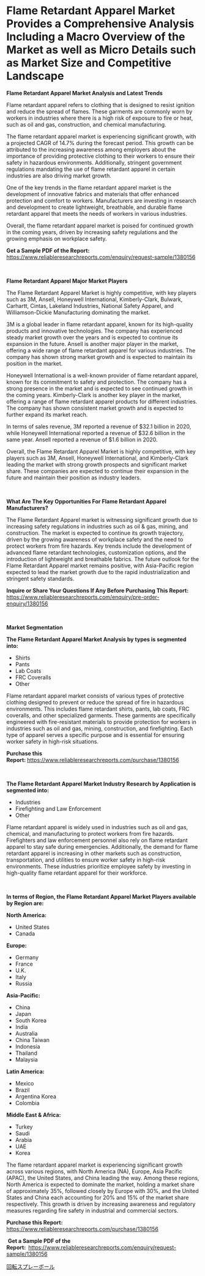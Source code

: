 <p><h1>Flame Retardant Apparel Market Provides a Comprehensive Analysis Including a Macro Overview of the Market as well as Micro Details such as Market Size and Competitive Landscape</h1></p><p><strong>Flame Retardant Apparel Market Analysis and Latest Trends</strong></p>
<p><p>Flame retardant apparel refers to clothing that is designed to resist ignition and reduce the spread of flames. These garments are commonly worn by workers in industries where there is a high risk of exposure to fire or heat, such as oil and gas, construction, and chemical manufacturing.</p><p>The flame retardant apparel market is experiencing significant growth, with a projected CAGR of 14.7% during the forecast period. This growth can be attributed to the increasing awareness among employers about the importance of providing protective clothing to their workers to ensure their safety in hazardous environments. Additionally, stringent government regulations mandating the use of flame retardant apparel in certain industries are also driving market growth.</p><p>One of the key trends in the flame retardant apparel market is the development of innovative fabrics and materials that offer enhanced protection and comfort to workers. Manufacturers are investing in research and development to create lightweight, breathable, and durable flame retardant apparel that meets the needs of workers in various industries.</p><p>Overall, the flame retardant apparel market is poised for continued growth in the coming years, driven by increasing safety regulations and the growing emphasis on workplace safety.</p></p>
<p><strong>Get a Sample PDF of the Report:&nbsp;</strong> <a href="https://www.reliableresearchreports.com/enquiry/request-sample/1380156">https://www.reliableresearchreports.com/enquiry/request-sample/1380156</a></p>
<p>&nbsp;</p>
<p><strong>Flame Retardant Apparel Major Market Players</strong></p>
<p><p>The Flame Retardant Apparel Market is highly competitive, with key players such as 3M, Ansell, Honeywell International, Kimberly-Clark, Bulwark, Carhartt, Cintas, Lakeland Industries, National Safety Apparel, and Williamson-Dickie Manufacturing dominating the market.</p><p>3M is a global leader in flame retardant apparel, known for its high-quality products and innovative technologies. The company has experienced steady market growth over the years and is expected to continue its expansion in the future. Ansell is another major player in the market, offering a wide range of flame retardant apparel for various industries. The company has shown strong market growth and is expected to maintain its position in the market.</p><p>Honeywell International is a well-known provider of flame retardant apparel, known for its commitment to safety and protection. The company has a strong presence in the market and is expected to see continued growth in the coming years. Kimberly-Clark is another key player in the market, offering a range of flame retardant apparel products for different industries. The company has shown consistent market growth and is expected to further expand its market reach.</p><p>In terms of sales revenue, 3M reported a revenue of $32.1 billion in 2020, while Honeywell International reported a revenue of $32.6 billion in the same year. Ansell reported a revenue of $1.6 billion in 2020.</p><p>Overall, the Flame Retardant Apparel Market is highly competitive, with key players such as 3M, Ansell, Honeywell International, and Kimberly-Clark leading the market with strong growth prospects and significant market share. These companies are expected to continue their expansion in the future and maintain their position as industry leaders.</p></p>
<p>&nbsp;</p>
<p><strong>What Are The Key Opportunities For Flame Retardant Apparel Manufacturers?</strong></p>
<p><p>The Flame Retardant Apparel market is witnessing significant growth due to increasing safety regulations in industries such as oil & gas, mining, and construction. The market is expected to continue its growth trajectory, driven by the growing awareness of workplace safety and the need to protect workers from fire hazards. Key trends include the development of advanced flame retardant technologies, customization options, and the introduction of lightweight and breathable fabrics. The future outlook for the Flame Retardant Apparel market remains positive, with Asia-Pacific region expected to lead the market growth due to the rapid industrialization and stringent safety standards.</p></p>
<p><strong>Inquire or Share Your Questions If Any Before Purchasing This Report:</strong> <a href="https://www.reliableresearchreports.com/enquiry/pre-order-enquiry/1380156">https://www.reliableresearchreports.com/enquiry/pre-order-enquiry/1380156</a></p>
<p>&nbsp;</p>
<p><strong>Market Segmentation</strong></p>
<p><strong>The Flame Retardant Apparel Market Analysis by types is segmented into:</strong></p>
<p><ul><li>Shirts</li><li>Pants</li><li>Lab Coats</li><li>FRC Coveralls</li><li>Other</li></ul></p>
<p><p>Flame retardant apparel market consists of various types of protective clothing designed to prevent or reduce the spread of fire in hazardous environments. This includes flame retardant shirts, pants, lab coats, FRC coveralls, and other specialized garments. These garments are specifically engineered with fire-resistant materials to provide protection for workers in industries such as oil and gas, mining, construction, and firefighting. Each type of apparel serves a specific purpose and is essential for ensuring worker safety in high-risk situations.</p></p>
<p><strong>Purchase this Report:&nbsp;</strong><a href="https://www.reliableresearchreports.com/purchase/1380156">https://www.reliableresearchreports.com/purchase/1380156</a></p>
<p>&nbsp;</p>
<p><strong>The Flame Retardant Apparel Market Industry Research by Application is segmented into:</strong></p>
<p><ul><li>Industries</li><li>Firefighting and Law Enforcement</li><li>Other</li></ul></p>
<p><p>Flame retardant apparel is widely used in industries such as oil and gas, chemical, and manufacturing to protect workers from fire hazards. Firefighters and law enforcement personnel also rely on flame retardant apparel to stay safe during emergencies. Additionally, the demand for flame retardant apparel is increasing in other markets such as construction, transportation, and utilities to ensure worker safety in high-risk environments. These industries prioritize employee safety by investing in high-quality flame retardant apparel for their workforce.</p></p>
<p>&nbsp;</p>
<p><strong>In terms of Region, the Flame Retardant Apparel Market Players available by Region are:</strong></p>
<p>
    <p> <strong> North America: </strong>
        <ul>
            <li>United States</li>
            <li>Canada</li>
        </ul>
        </p> 
    <p> <strong> Europe: </strong>
        <ul>
            <li>Germany</li>
            <li>France</li>
            <li>U.K.</li>
            <li>Italy</li>
            <li>Russia</li>
        </ul>
        </p> 
    <p> <strong> Asia-Pacific: </strong>
        <ul>
            <li>China</li>
            <li>Japan</li>
            <li>South Korea</li>
            <li>India</li>
            <li>Australia</li>
            <li>China Taiwan</li>
            <li>Indonesia</li>
            <li>Thailand</li>
            <li>Malaysia</li>
        </ul>
        </p> 
    <p> <strong> Latin America: </strong>
        <ul>
            <li>Mexico</li>
            <li>Brazil</li>
            <li>Argentina Korea</li>
            <li>Colombia</li>
        </ul>
        </p> 
    <p> <strong> Middle East & Africa: </strong>
        <ul>
            <li>Turkey</li>
            <li>Saudi</li>
            <li>Arabia</li>
            <li>UAE</li>
            <li>Korea</li>
        </ul>
    </p>
    </p>
<p><p>The flame retardant apparel market is experiencing significant growth across various regions, with North America (NA), Europe, Asia Pacific (APAC), the United States, and China leading the way. Among these regions, North America is expected to dominate the market, holding a market share of approximately 35%, followed closely by Europe with 30%, and the United States and China each accounting for 20% and 15% of the market share respectively. This growth is driven by increasing awareness and regulatory measures regarding fire safety in industrial and commercial sectors.</p></p>
<p><strong>Purchase this Report: </strong><a href="https://www.reliableresearchreports.com/purchase/1380156">https://www.reliableresearchreports.com/purchase/1380156</a></p>
<p>&nbsp;<strong>Get a Sample PDF of the Report:&nbsp;&nbsp;</strong><a href="https://www.reliableresearchreports.com/enquiry/request-sample/1380156">https://www.reliableresearchreports.com/enquiry/request-sample/1380156</a></p>
<p><strong></strong></p>
<p><p><a href="https://github.com/oqoeusbvpadwjs08/Market-Research-Report-List-1/blob/main/39407726908.md">回転スプレーボール</a></p></p>